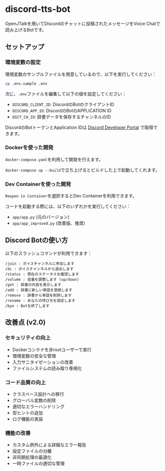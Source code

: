 # discord-tts-bot

OpenJTalkを用いてDiscordのチャットに投稿されたメッセージをVoice Chatで読み上げるBotです。

## セットアップ

### 環境変数の設定

環境変数のサンプルファイルを用意しているので、以下を実行してください：

```bash
cp .env.sample .env
```

次に、`.env`ファイルを編集して以下の値を設定してください：
- `DISCORD_CLIENT_ID`: DiscordのBotのクライアントID
- `DISCORD_APP_ID`: DiscordのBotのAPPLICATION ID  
- `DICT_CH_ID`: 辞書データを保存するチャンネルのID

DiscordのBotトークンとApplication IDは [Discord Developer Portal](https://discord.com/developers/applications) で取得できます。

### Dockerを使った開発

`docker-compose.yaml`を利用して開発を行えます。

`docker-compose up --build`で立ち上げるとビルドした上で起動してくれます。

### Dev Containerを使った開発

`Reopen in Container`を選択するとDev Containerを利用できます。

コードを起動する際には、以下のいずれかを実行してください：
- `app/app.py` (元のバージョン)  
- `app/app_improved.py` (改善版、推奨)

## Discord Botの使い方

以下のスラッシュコマンドが利用できます：

```
/join : ボイスチャンネルに参加します
/dc : ボイスチャンネルから退出します  
/status : 現在のステータスを確認します
/volume : 音量を調整します (up/down)
/get : 辞書の内容を表示します
/add : 辞書に新しい単語を登録します
/remove : 辞書から単語を削除します
/rename : あなたの呼び方を設定します
/bye : Botを終了します
```

## 改善点 (v2.0)

### セキュリティの向上
- Dockerコンテナを非rootユーザーで実行
- 環境変数の安全な管理
- 入力サニタイゼーションの改善
- ファイルシステムの読み取り専用化

### コード品質の向上  
- クラスベース設計への移行
- グローバル変数の削除
- 適切なエラーハンドリング
- 型ヒントの追加
- ログ機能の実装

### 機能の改善
- カスタム例外による詳細なエラー報告
- 設定ファイルの分離
- 非同期処理の最適化
- 一時ファイルの適切な管理
